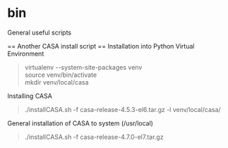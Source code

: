 # bin
General useful scripts

== Another CASA install script ==
Installation into Python Virtual Environment
> virtualenv --system-site-packages venv  
> source venv/bin/activate  
> mkdir venv/local/casa

Installing CASA
> ./installCASA.sh -f casa-release-4.5.3-el6.tar.gz -l venv/local/casa/

General installation of CASA to system (/usr/local)
> ./installCASA.sh -f casa-release-4.7.0-el7.tar.gz

